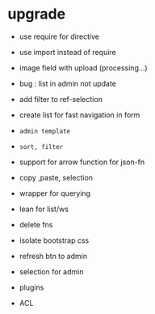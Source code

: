 # upgrade
* use require for directive
* use import instead of require
* image field with upload (processing...)

* bug : list in admin not update

* add filter to ref-selection

* create list for fast navigation in form

* `admin template`

* `sort, filter`

* support for arrow function for json-fn

* copy ,paste, selection
 
* wrapper for querying

* lean for list/ws

* delete fns

* isolate bootstrap css

* refresh btn to admin

* selection for admin

* plugins

* ACL